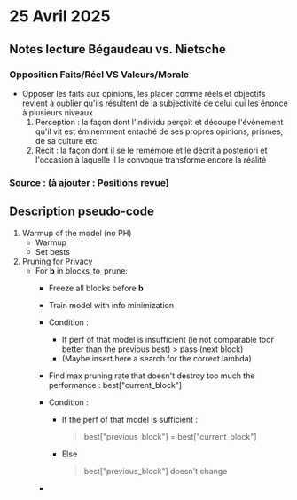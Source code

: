 # 25 Avril 2025

## Notes lecture Bégaudeau vs. Nietsche
### Opposition Faits/Réel VS Valeurs/Morale
- Opposer les faits aux opinions, les placer comme réels et objectifs revient à oublier qu'ils résultent de la subjectivité de celui qui les énonce à plusieurs niveaux 
    1. Perception : la façon dont l'individu perçoit et découpe l'évènement qu'il vit est éminemment entaché de ses propres opinions, prismes, de sa culture etc.
    2. Récit : la façon dont il se le remémore et le décrit a posteriori et l'occasion à laquelle il le convoque transforme encore la réalité
### Source : (à ajouter : Positions revue)

## Description pseudo-code 
1. Warmup of the model (no PH)
    - Warmup 
    - Set bests
2. Pruning for Privacy
    - For **b** in blocks_to_prune:
        - Freeze all blocks before **b**
        - Train model with info minimization 
        - Condition : 
            - If perf of that model is insufficient (ie not comparable toor better than the previous best) > pass (next block)
            - (Maybe insert here a search for the correct lambda)
        
        - Find max pruning rate that doesn't destroy too much the performance : best["current_block"]
        - Condition : 
            - If the perf of that model is sufficient : 
                >   best["previous_block"] = best["current_block"]

            - Else 
                > best["previous_block"] doesn't change 
        - 